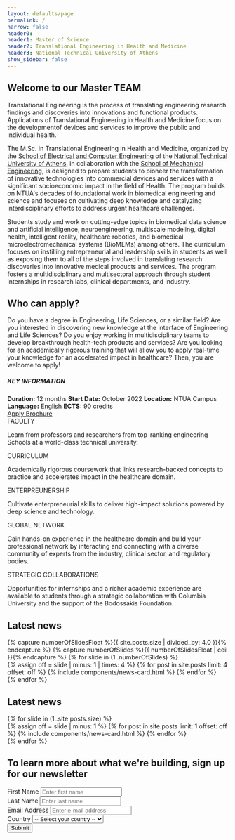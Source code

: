 ```yaml
---
layout: defaults/page
permalink: /
narrow: false
header0:
header1: Master of Science
header2: Translational Engineering in Health and Medicine
header3: National Technical University of Athens
show_sidebar: false
---
```

<div class="container pb-5">
    <div class="row">
        <div class="col-lg-8 col-sm-12 pl-0 pr-0">
            <div class="col-12">
                <h2>Welcome to our Master TEAM</h2>
                <p>
                    Translational Engineering is the process of translating engineering research findings
                    and discoveries into innovations and functional products. Applications of Translational
                    Engineering in Health and Medicine focus on the developmentof devices and services to
                    improve the public and individual health.
                </p>
                <p>
                    The M.Sc. in Translational Engineering in Health and Medicine, organized by the <a href="https://www.ece.ntua.gr">School of Electrical and Computer Engineering</a> of the <a href="https://www.ntua.gr">National Technical University of Athens</a>, in collaboration with the <a href="https://www.mech.ntua.gr">School of Mechanical Engineering</a>, is designed to prepare students to pioneer the transformation of innovative technologies into commercial devices and services with a significant socioeconomic impact in the field of Health. The program builds on NTUA's decades of foundational work in biomedical engineering and science and focuses on cultivating deep knowledge and catalyzing interdisciplinary efforts to address urgent healthcare challenges.
                </p>
                <p>
                    Students study and work on cutting-edge topics in biomedical data science and artificial
                    intelligence, neuroengineering, multiscale modeling, digital health, intelligent reality, healthcare
                    robotics, and biomedical microelectromechanical systems (BioMEMs) among others. The curriculum focuses
                    on instilling entrepreneurial and leadership skills in students as well as exposing them to all of the
                    steps involved in translating research discoveries into innovative medical products and services.
                    The program fosters a multidisciplinary and multisectoral approach through student internships in
                    research labs, clinical departments, and industry.
                </p>
            </div>
            <div class="col-12">
                <h2>Who can apply?</h2>
                <p>
                    Do you have a degree in Engineering, Life Sciences, or a similar field? Are you interested in
                    discovering new knowledge at the interface of Engineering and Life Sciences? Do you enjoy
                    working in multidisciplinary teams to develop breakthrough health-tech products and services?
                    Are you looking for an academically rigorous training that will allow you to apply real-time
                    your knowledge for an accelerated impact in healthcare? Then, you are welcome to apply!
                </p>
            </div>
        </div>
        <div class="col-lg-4 col-sm-12 pl-3 pr-0">
            <div class="card text-white background-color-main">
                <div class="card-body">
                    <h5 class="card-title text-center">KEY INFORMATION</h5>
                    <div class="d-flex flex-column card-text text-left">
                        <label class="mb-0"><strong>Duration:</Strong> 12 months</label>
                        <label class="mb-0"><strong>Start Date:</Strong> October 2022</label>
                        <label class="mb-0"><strong>Location:</Strong> NTUA Campus</label>
                        <label class="mb-0"><strong>Language:</Strong> English</label>
                        <label class="mb-0"><strong>ECTS:</Strong> 90 credits</label>
                    </div>
                </div>
            </div>
            <div class="col-12 mt-4 px-0">
                <a href="{{ site.baseurl }}/admissions" role="button" class="btn btn-custom apply-btn">
                    <i class="fa-regular fa-pen-to-square fa-lg mr-2"></i>Apply
                </a>
                <a href="{{ site.baseurl }}/files/MasterTEAM-Brochure.pdf" role="button" class="btn btn-custom mt-3" download>
                    <i class="fa-solid fa-download fa-lg mr-2"></i>Brochure
                </a>
            </div>
        </div>
    </div>
    <div class="row mt-4 pl-2">
        <div class="custom-information-box col-12 px-0">
            <div class="row">
                <div class="information-box-component col">
                    <label class="title">
                        FACULTY
                    </label>
                    <p class="text">
                        Learn from professors and researchers from top-ranking engineering Schools at a world-class technical university.
                    </p>
                </div>
                <div class="information-box-component col">
                    <label class="title">
                        CURRICULUM
                    </label>
                    <p class="text">
                        Academically rigorous coursework that links research-backed concepts to practice and accelerates impact in the healthcare domain.
                    </p>
                </div>
                <div class="information-box-component col">
                    <label class="title">
                        ENTERPREUNERSHIP
                    </label>
                    <p class="text">
                        Cultivate enterpreneurial skills to deliver high-impact solutions powered by deep science and technology.                   
                    </p>
                </div>
                <div class="information-box-component col">
                    <label class="title">
                        GLOBAL NETWORK
                    </label>
                    <p class="text">
                        Gain hands-on experience in the healthcare domain and build your professional network by interacting and connecting with a diverse community of experts from the industry, clinical sector, and regulatory bodies.                    
                    </p>
                </div>
                <div class="information-box-component col">
                    <label class="title">
                        STRATEGIC COLLABORATIONS
                    </label>
                    <p class="text">
                        Opportunities for internships and a richer academic experience are available to students through a strategic collaboration with Columbia University and the support of the Bodossakis Foundation.
                    </p>
                </div>
            </div>
        </div>
    </div>
    <div class="row mt-5">
        <div class="carousel carousel-desktop slide w-100" data-ride="false" data-interval="false" id="postsCarouselDesktop">
            <div class="row align-items-center">
                <div class="col-lg-10 col-8">
                    <h2>Latest news</h2>
                </div>
                <div class="col-lg-2 col-4 text-md-right lead d-flex justify-content-end">
                    <a class="btn btn-carousel prev-desk" title="go back">
                        <i class="fa-solid fa-chevron-left fa-lg colored-main"></i>
                    </a>
                    <a class="btn btn-carousel next-desk" title="more">
                        <i class="fa-solid fa-chevron-right fa-lg colored-main"></i>
                    </a>
                </div>
            </div>
            <div class="row pt-0 mt-2">
                <div class="carousel-inner">
                    {% capture numberOfSlidesFloat %}{{ site.posts.size | divided_by: 4.0 }}{% endcapture %}
                    {% capture numberOfSlides %}{{ numberOfSlidesFloat | ceil }}{% endcapture %}
                    {% for slide in (1..numberOfSlides) %}
                        <div class='{% if slide == 1 %}carousel-item active{% else %}carousel-item{% endif %}'>
                            <div class="card-deck news-cards-container">
                                {% assign off = slide | minus: 1 | times: 4 %}
                                {% for post in site.posts limit: 4 offset: off %}
                                    {% include components/news-card.html %}
                                {% endfor %}
                            </div>
                        </div>
                    {% endfor %}
                </div>
            </div>
        </div>
        <div class="carousel carousel-mobile slide w-100" data-ride="false" data-interval="false" id="postsCarouselMobile">
            <div class="row align-items-center">
                <div class="col-lg-10 col-8">
                    <h2>Latest news</h2>
                </div>
                <div class="col-lg-2 col-4 text-md-right lead d-flex justify-content-end">
                    <a class="btn btn-carousel prev-mob" title="go back">
                        <i class="fa-solid fa-chevron-left fa-lg colored-main"></i>
                    </a>
                    <a class="btn btn-carousel next-mob" title="more">
                        <i class="fa-solid fa-chevron-right fa-lg colored-main"></i>
                    </a>
                </div>
            </div>
            <div class="row pt-0 mt-2">
                <div class="carousel-inner">
                    {% for slide in (1..site.posts.size) %}
                        <div class='{% if slide == 1 %}carousel-item active{% else %}carousel-item{% endif %}'>
                            <div class="card-deck news-cards-container">
                                {% assign off = slide | minus: 1 %}
                                {% for post in site.posts limit: 1 offset: off %}
                                    {% include components/news-card.html %}
                                {% endfor %}
                            </div>
                        </div>
                    {% endfor %}
                </div>
            </div>
        </div>
    </div>
    <div class="row mt-5 pl-2">
        <h2>To learn more about what we're building, sign up for our newsletter</h2>
        <div class="form-container">
            <form>
              <div class="form-group">
                <label for="inputFirstName" class="font-weight-bold">First Name</label>
                <input type="text" class="form-control" id="inputFirstName" placeholder="Enter first name" required>
              </div>
              <div class="form-group">
                <label for="inputLastName" class="font-weight-bold">Last Name</label>
                <input type="text" class="form-control" id="inputLastName" placeholder="Enter last name" required>
              </div>
              <div class="form-group">
                <label for="inputEmail" class="font-weight-bold">Email Address</label>
                <input type="email" class="form-control" id="inputEmail" placeholder="Enter e-mail address" required>
              </div>
              <div class="form-group">
                <label for="selectCountry" class="font-weight-bold">Country</label>
                <select class="form-control" id="selectCountry">
                  <option selected disabled>-- Select your country --</option>
                </select>
              </div>
              <button type="submit" class="btn btn-primary mt-3">Submit</button>
            </form>
        </div>
    </div>
</div>

<script src="{{ site.baseurl }}/theme/js/countries.js"></script>

<script>
    // desktop carousel controls
    $('.next-desk').click(function(){ $('.carousel-desktop').carousel('next');return false; });
    $('.prev-desk').click(function(){ $('.carousel-desktop').carousel('prev');return false; });
    // mobile carousel controls
    $('.next-mob').click(function(){ $('.carousel-mobile').carousel('next');return false; });
    $('.prev-mob').click(function(){ $('.carousel-mobile').carousel('prev');return false; });
</script>
